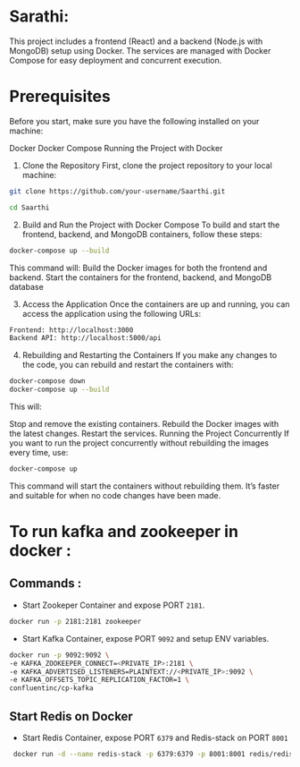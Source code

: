 # Sarathi:
This project includes a frontend (React) and a backend (Node.js with MongoDB) setup using Docker. The services are managed with Docker Compose for easy deployment and concurrent execution.

# Prerequisites
Before you start, make sure you have the following installed on your machine:

Docker
Docker Compose
Running the Project with Docker
1. Clone the Repository
First, clone the project repository to your local machine:

```bash
git clone https://github.com/your-username/Saarthi.git

cd Saarthi
```
2. Build and Run the Project with Docker Compose
To build and start the frontend, backend, and MongoDB containers, follow these steps:

```bash
docker-compose up --build
```
This command will:
Build the Docker images for both the frontend and backend.
Start the containers for the frontend, backend, and MongoDB database 

3. Access the Application
Once the containers are up and running, you can access the application using the following URLs:
```bash
Frontend: http://localhost:3000
Backend API: http://localhost:5000/api
```
4. Rebuilding and Restarting the Containers
If you make any changes to the code, you can rebuild and restart the containers with:

```bash
docker-compose down
docker-compose up --build
```
This will:

Stop and remove the existing containers.
Rebuild the Docker images with the latest changes.
Restart the services.
Running the Project Concurrently
If you want to run the project concurrently without rebuilding the images every time, use:

```bash
docker-compose up
```
This command will start the containers without rebuilding them. It’s faster and suitable for when no code changes have been made.

# To run kafka and zookeeper in docker : 

## Commands :
* Start Zookeper Container and expose PORT ```2181```.
```bash
docker run -p 2181:2181 zookeeper
```

* Start Kafka Container, expose PORT ```9092``` and setup ENV variables.
  
```bash
docker run -p 9092:9092 \
-e KAFKA_ZOOKEEPER_CONNECT=<PRIVATE_IP>:2181 \
-e KAFKA_ADVERTISED_LISTENERS=PLAINTEXT://<PRIVATE_IP>:9092 \
-e KAFKA_OFFSETS_TOPIC_REPLICATION_FACTOR=1 \
confluentinc/cp-kafka
```

## Start Redis on Docker 

* Start Redis Container, expose PORT ```6379``` and Redis-stack on PORT ```8001```
```bash
 docker run -d --name redis-stack -p 6379:6379 -p 8001:8001 redis/redis-stack:latest
```
